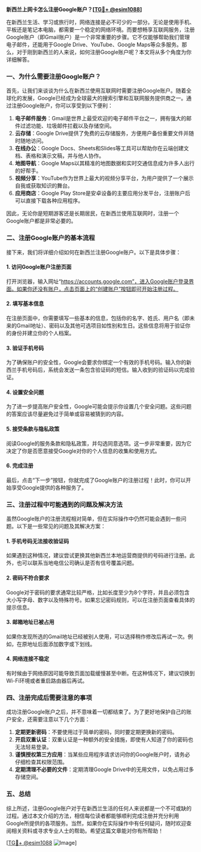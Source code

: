 **新西兰上网卡怎么注册Google账户？[[TG💪+ @esim1088](https://t.me/s/esim1088)]**

在新西兰生活、学习或旅行时，网络连接是必不可少的一部分。无论是使用手机、平板还是笔记本电脑，都需要一个稳定的网络环境。而要想畅享互联网服务，注册Google账户（即Gmail账户）是一个非常重要的步骤。它不仅能够帮助我们管理电子邮件，还能用于Google Drive、YouTube、Google Maps等众多服务。那么，对于刚到新西兰的人来说，如何注册Google账户呢？本文将从多个角度为你详细解答。

### 一、为什么需要注册Google账户？

首先，让我们来谈谈为什么在新西兰使用互联网时需要注册Google账户。随着全球化的发展，Google已经成为全球最大的搜索引擎和互联网服务提供商之一。通过注册Google账户，你可以享受到以下便利：

1. **电子邮件服务**：Gmail是世界上最受欢迎的电子邮件平台之一，拥有强大的邮件过滤功能、垃圾邮件拦截以及存储空间。
2. **云存储**：Google Drive提供了免费的云存储服务，方便用户备份重要文件并随时随地访问。
3. **在线办公**：Google Docs、Sheets和Slides等工具可以帮助你在云端创建文档、表格和演示文稿，并与他人协作。
4. **地图导航**：Google Maps以其精准的地图数据和实时交通信息成为许多人出行的好帮手。
5. **视频分享**：YouTube作为世界上最大的视频分享平台，为用户提供了一个展示自我或获取知识的舞台。
6. **应用商店**：Google Play Store是安卓设备的主要应用分发平台，注册账户后可以直接下载各种应用程序。

因此，无论你是短期游客还是长期居民，在新西兰使用互联网时，注册一个Google账户都是非常必要的。

### 二、注册Google账户的基本流程

接下来，我们将详细介绍如何在新西兰注册Google账户。以下是具体步骤：

#### 1. 访问Google账户注册页面
打开浏览器，输入网址“https://accounts.google.com”，进入Google账户登录界面。如果你还没有账户，点击页面上的“创建账户”按钮即可开始注册过程。

#### 2. 填写基本信息
在注册页面中，你需要填写一些基本的信息，包括你的名字、姓氏、用户名（即未来的Gmail地址）、密码以及其他可选项目如性别和生日。这些信息将用于验证你的身份并建立你的个人档案。

#### 3. 验证手机号码
为了确保账户的安全性，Google会要求你绑定一个有效的手机号码。输入你的新西兰手机号码后，系统会发送一条包含验证码的短信。输入收到的验证码以完成验证。

#### 4. 设置安全问题
为了进一步提高账户安全性，Google可能会提示你设置几个安全问题。这些问题的答案应该尽量避免过于简单或容易被猜到的内容。

#### 5. 接受条款与隐私政策
阅读Google的服务条款和隐私政策，并勾选同意选项。这一步非常重要，因为它决定了你是否愿意接受Google对你的个人信息的收集和使用方式。

#### 6. 完成注册
最后，点击“下一步”按钮，你就完成了Google账户的注册过程！此时，你可以开始享受Google提供的各种服务了。

### 三、注册过程中可能遇到的问题及解决方法

虽然Google账户的注册流程相对简单，但在实际操作中仍然可能会遇到一些问题。以下是一些常见的问题及其解决方案：

#### 1. 手机号码无法接收验证码
如果遇到这种情况，建议尝试更换其他新西兰本地运营商提供的号码进行注册。此外，也可以联系当地电信公司确认是否有信号覆盖问题。

#### 2. 密码不符合要求
Google对于密码的要求通常比较严格，比如长度至少为8个字符，并且必须包含大小写字母、数字以及特殊符号。如果忘记密码规则，可以在注册页面查看具体的提示信息。

#### 3. 邮箱地址已被占用
如果你发现所选的Gmail地址已经被别人使用，可以选择稍作修改后再试一次。例如，在原地址后面添加数字或下划线。

#### 4. 网络连接不稳定
有时候由于网络原因可能导致页面加载缓慢甚至中断。在这种情况下，建议切换到Wi-Fi环境或者重启路由器后再试。

### 四、注册完成后需要注意的事项

成功注册Google账户之后，并不意味着一切都结束了。为了更好地保护自己的账户安全，还需要注意以下几个方面：

1. **定期更新密码**：不要使用过于简单的密码，同时要定期更换新的密码。
2. **开启双重认证**：双重认证是一种额外的安全措施，即使有人知道了你的密码也无法轻易登录。
3. **谨慎授权第三方应用**：当某些应用程序请求访问你的Google账户时，请务必仔细检查其权限范围。
4. **定期清理不必要的文件**：定期清理Google Drive中的无用文件，以免占用过多存储空间。

### 五、总结

综上所述，注册Google账户对于在新西兰生活的任何人来说都是一个不可或缺的过程。通过本文介绍的方法，相信每位读者都能够顺利完成注册并充分利用Google所提供的各项服务。当然，如果你在实际操作中有任何疑问，随时欢迎查阅相关资料或寻求专业人士的帮助。希望这篇文章能对你有所帮助！

[[TG💪+ @esim1088](https://t.me/s/esim1088) ![Image](https://i.postimg.cc/4NQfJmqS/Snipaste-2025-05-13-00-14-12.png)]